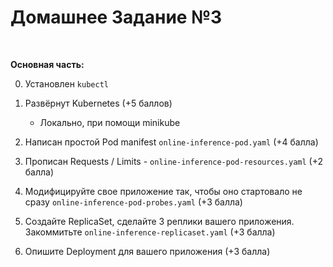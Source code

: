 # Домашнее Задание №3
<br>

**Основная часть:**

0. Установлен `kubectl`

1. Развёрнут Kubernetes (+5 баллов)
    - Локально, при помощи minikube

2. Написан простой Pod manifest `online-inference-pod.yaml` (+4 балла)

3. Прописан Requests / Limits - `online-inference-pod-resources.yaml` (+2 балла)

4. Модифицируйте свое приложение так, чтобы оно стартовало не сразу `online-inference-pod-probes.yaml` (+3 балла)

5. Создайте ReplicaSet, сделайте 3 реплики вашего приложения. Закоммитьте `online-inference-replicaset.yaml` (+3 балла)

6. Опишите Deployment для вашего приложения (+3 балла)

